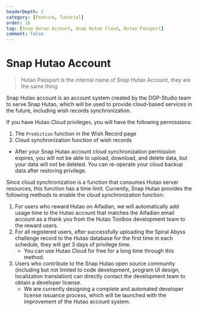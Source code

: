 ```yaml
---
headerDepth: 2
category: [Feature, Tutorial]
order: 16
tag: [Snap Hutao Account, Snap Hutao Cloud, Hutao Passport]
comment: false
---
```


# Snap Hutao Account

> Hutao Passport is the internal name of Snap Hutao Account, they are the same thing

Snap Hutao account is an account system created by the DGP-Studio team to serve Snap Hutao, which will be used to provide cloud-based services in the future, including wish records synchronization.

If you have Hutao Cloud privileges, you will have the following permissions:

1. The `Prediction` function in the Wish Record page
2. Cloud synchronization function of wish records

- After your Snap Hutao account cloud synchronization permission expires, you will not be able to upload, download, and delete data, but your data will not be deleted. You can re-operate your cloud backup data after restoring privilege.

Since cloud synchronization is a function that consumes Hutao server resources, this function has a time limit. Currently, Snap Hutao provides the following methods to enable the cloud synchronization function:

1. For users who reward Hutao on Aifadian, we will automatically add usage time to the Hutao account that matches the Aifadian email account as a thank you from the Hutao Toolbox development team to the reward users.
2. For all registered users, after successfully uploading the Spiral Abyss challenge record to the Hutao database for the first time in each schedule, they will get 3 days of privilege time.
   - You can use Hutao Cloud for free for a long time through this method.
3. Users who contribute to the Snap Hutao open source community (including but not limited to code development, program UI design, localization translation) can directly contact the development team to obtain a developer license.
   - We are currently designing a complete and automated developer license issuance process, which will be launched with the improvement of the Hutao account system.
